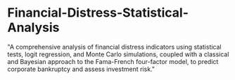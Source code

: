 # Financial-Distress-Statistical-Analysis
"A comprehensive analysis of financial distress indicators using statistical tests, logit regression, and Monte Carlo simulations, coupled with a classical and Bayesian approach to the Fama-French four-factor model, to predict corporate bankruptcy and assess investment risk."
